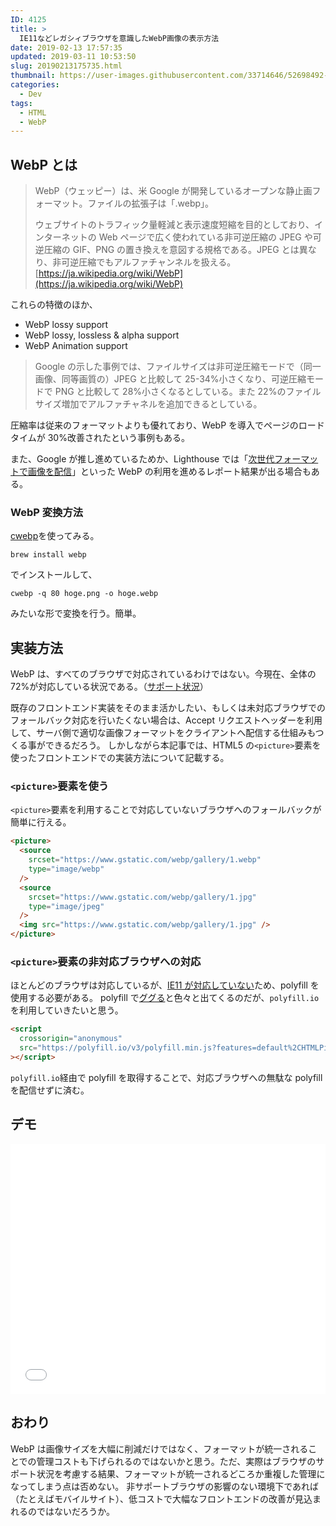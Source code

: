 ```yaml
---
ID: 4125
title: >
  IE11などレガシィブラウザを意識したWebP画像の表示方法
date: 2019-02-13 17:57:35
updated: 2019-03-11 10:53:50
slug: 20190213175735.html
thumbnail: https://user-images.githubusercontent.com/33714646/52698492-e8ee5e80-2fb6-11e9-875d-4196c1cc31df.png
categories:
  - Dev
tags:
  - HTML
  - WebP
---
```


## WebP とは

> WebP（ウェッピー）は、米 Google が開発しているオープンな静止画フォーマット。ファイルの拡張子は「.webp」。
>
> ウェブサイトのトラフィック量軽減と表示速度短縮を目的としており、インターネットの Web ページで広く使われている非可逆圧縮の JPEG や可逆圧縮の GIF、PNG の置き換えを意図する規格である。JPEG とは異なり、非可逆圧縮でもアルファチャンネルを扱える。
> [https://ja.wikipedia.org/wiki/WebP](https://ja.wikipedia.org/wiki/WebP)

これらの特徴のほか、

- WebP lossy support
- WebP lossy, lossless & alpha support
- WebP Animation support

> Google の示した事例では、ファイルサイズは非可逆圧縮モードで（同一画像、同等画質の）JPEG と比較して 25-34%小さくなり、可逆圧縮モードで PNG と比較して 28%小さくなるとしている。また 22%のファイルサイズ増加でアルファチャネルを追加できるとしている。

圧縮率は従来のフォーマットよりも優れており、WebP を導入でページのロードタイムが 30%改善されたという事例もある。

また、Google が推し進めているためか、Lighthouse では「[次世代フォーマットで画像を配信](https://developers.google.com/web/tools/lighthouse/audits/webp)」といった WebP の利用を進めるレポート結果が出る場合もある。

### WebP 変換方法

[cwebp](https://developers.google.com/speed/webp/docs/cwebp)を使ってみる。

```
brew install webp
```

でインストールして、

```
cwebp -q 80 hoge.png -o hoge.webp
```

みたいな形で変換を行う。簡単。

## 実装方法

WebP は、すべてのブラウザで対応されているわけではない。今現在、全体の 72%が対応している状況である。（[サポート状況](https://caniuse.com/#feat=webp)）

既存のフロントエンド実装をそのまま活かしたい、もしくは未対応ブラウザでのフォールバック対応を行いたくない場合は、Accept リクエストヘッダーを利用して、サーバ側で適切な画像フォーマットをクライアントへ配信する仕組みもつくる事ができるだろう。
しかしながら本記事では、HTML5 の`<picture>`要素を使ったフロントエンドでの実装方法について記載する。

### `<picture>`要素を使う

`<picture>`要素を利用することで対応していないブラウザへのフォールバックが簡単に行える。

```html
<picture>
  <source
    srcset="https://www.gstatic.com/webp/gallery/1.webp"
    type="image/webp"
  />
  <source
    srcset="https://www.gstatic.com/webp/gallery/1.jpg"
    type="image/jpeg"
  />
  <img src="https://www.gstatic.com/webp/gallery/1.jpg" />
</picture>
```

### `<picture>`要素の非対応ブラウザへの対応

ほとんどのブラウザは対応しているが、[IE11 が対応していない](https://caniuse.com/#feat=picture)ため、polyfill を使用する必要がある。
polyfill で[ググる](https://www.google.com/search?q=picture+polyfill)と色々と出てくるのだが、`polyfill.io`を利用していきたいと思う。

```html
<script
  crossorigin="anonymous"
  src="https://polyfill.io/v3/polyfill.min.js?features=default%2CHTMLPictureElement"
></script>
```

`polyfill.io`経由で polyfill を取得することで、対応ブラウザへの無駄な polyfill を配信せずに済む。

## デモ

<iframe height="400" style="width: 100%;" scrolling="no" title="Cases using WebP images" src="//codepen.io/hiro0218/embed/RvyELw/?height=265&theme-id=light&default-tab=result" frameborder="no" allowtransparency="true" allowfullscreen="true">
  See the Pen <a href='https://codepen.io/hiro0218/pen/RvyELw/'>Cases using WebP images</a> by hiro
  (<a href='https://codepen.io/hiro0218'>@hiro0218</a>) on <a href='https://codepen.io'>CodePen</a>.
</iframe>

## おわり

WebP は画像サイズを大幅に削減だけではなく、フォーマットが統一されることでの管理コストも下げられるのではないかと思う。ただ、実際はブラウザのサポート状況を考慮する結果、フォーマットが統一されるどころか重複した管理になってしまう点は否めない。
非サポートブラウザの影響のない環境下であれば（たとえばモバイルサイト）、低コストで大幅なフロントエンドの改善が見込まれるのではないだろうか。

